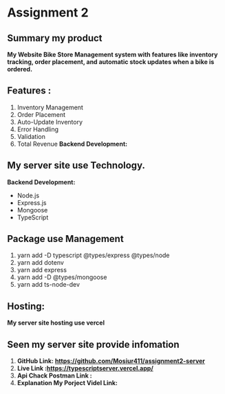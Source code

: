 #   Assignment 2 
## Summary my product
**My Website Bike Store Management system with features like inventory tracking, order placement, and automatic stock updates when a bike is ordered.**

## Features :
1. Inventory Management
2. Order Placement
3. Auto-Update Inventory
4. Error Handling
5. Validation
6. Total Revenue
**Backend Development:**
##  My server site use Technology.
**Backend Development:**
  - Node.js
  - Express.js
  - Mongoose
  - TypeScript
## Package use Management 
1. yarn add -D typescript @types/express @types/node
2. yarn add dotenv
3. yarn add express
4. yarn add -D @types/mongoose
5. yarn add ts-node-dev

## Hosting: 
**My server site hosting use vercel**

## Seen my server site provide infomation
1. **GitHub Link: https://github.com/Mosiur411/assignment2-server**
2. **Live Link :https://typescriptserver.vercel.app/**
3. **Api Chack Postman Link :**
3. **Explanation My Porject Videl Link:**


